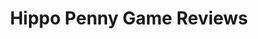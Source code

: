 ---
title: Hippo Penny Game Reviews
layout: scoredetail
permalink: /meta-score/octopath-traveler
header:
  teaser: /assets/images/octopath-traveler.jpg
  video:
    id: dkKmKy0YIJ0
    provider: youtube
---